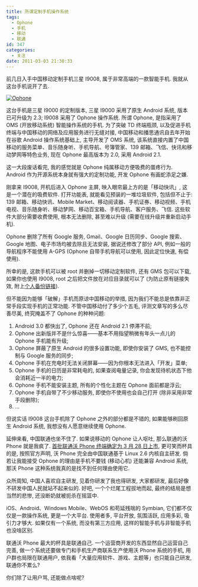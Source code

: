 ```yaml
---
title: 所谓定制手机操作系统
tags:
  - Ophone
  - 手机
  - 移动
  - 联通
id: 347
categories:
  - 关注
date: 2011-03-03 21:30:33
---
```


前几日入手中国移动定制手机三星 I9008, 属于非常高端的一款智能手机. 我就从这台手机说开了去.

[![Ophone](//img.beamnote.com/2011/ophone.jpg)](//img.beamnote.com/2011/ophone.jpg)<!-- more -->

这台手机是三星 I9000 的定制版本, 三星 I9000 采用了原生 Android 系统, 版本已可升级为 2.3; I9008 采用了 Ophone 操作系统. 所谓 Ophone, 是指采用了 OMS (开放移动系统) 智能操作系统的手机. 为了突破 TD 终端瓶颈, 以及促进手机终端与中国移动的网络及应用服务进行无缝对接, 中国移动和播思通讯自去年开始在谷歌 Android 操作系统基础上, 主导开发了 OMS 系统, 该系统直接内置了中国移动的服务菜单、音乐随身听、手机导航、号簿管家、139 邮箱、飞信、快讯和移动梦网等特色业务, 现在 Ophone 最高版本为 2.0, 采用 Android 2.1.

这一大段废话看完, 我的感觉就是 Ophone 纯属移动方便吸费的蛋疼行为. Android 作为开源系统本身就有强大的定制功能, 开发 Ophone 有画蛇添足之嫌.

刚拿来 I9008, 开机后进入 Ophone 主屏, 映入眼帘最上方的是「移动快讯」, 这是一个潜在的吸费软件. 打开功能表, 就能看见预装的一堆垃圾软件, 包括但不止于: 139 邮箱、移动快讯、Mobile Market、移动阅读器、手机证券、移动视频、手机电视、音乐随身听、移动梦网、移动百宝箱、手机导航、客户服务、飞信. 这些软件大部分需要收费使用, 根本无法删除, 甚至难以升级 (需要在线升级并重新启动手机).

Ophone 删除了所有 Google 服务, Gmail、Google 日历同步、Google 搜索、Google 地图、电子市场均被去除且无法安装, 据说还修改了部分 API, 例如一般的导航程序不能使用 A-GPS (Ophone 自带手机导航可以使用, 因此定位快速, 有偿使用).

所幸的是, 这款手机可以被 root 并删掉一切移动定制软件, 还有 GMS 包可以下载, 如果你也使用 I9008, root 之后把文件放在对应目录就可以了 (为防止原有链接失效, 附上[个人备份链接](http://dl.dbank.com/c0vgp5uatf "I9008 GMS")).

但不能因为能够「破解」手机而原谅中国移动的举措, 因为我们不能总是依靠非正常手段实现手机的正常功能. 不管中国移动付了多少个五毛, 评测文章写的多么尽善尽美, 终究掩盖不了 Ophone 的种种问题:

1. Android 3.0 都快出了, Ophone 还在 Android 2.1 停滞不前;
2. Ophone 出新版并不是什么惊喜——基本不用指望稍微有年头一点儿的 Ophone 手机能有升级;
3. Ophone 屏蔽了原生 Android 的很多设置功能, 即使你安装了 GMS, 也不能控制与 Google 服务的同步;
4. Ophone 手机在充电时无法关闭屏幕——因为你根本无法进入「开发」菜单;
5. Ophone 手机的日历是非常耗电的, 如果查阅电量记录, 你会发现待机状态下他会消耗近一半的电力;
6. Ophone 手机不能安装主题, 所有的个性化主题在 Ophone 面前都是浮云;
7. Ophone 手机自带了不少移动服务, 即使你不使用也会自己打开 (除非采用非常手段删除);
8. ...

但说实话 I9008 这台手机除了 Ophone 之外的部分都是不错的, 如果能够刷回原生 Android 系统, 我想没有人愿意继续使用 Ophone.

延伸来看, 中国联通也坐不住了. 如果说移动的 Ophone 让人呕吐, 那么联通的沃 Phone 就是我疯了. [首批联通沃 Phone 终端确定为 3 月 28 日上市](http://www.cnbeta.com/articles/136252.htm "首批联通沃 Phone 终端确定为 3 月 28 日上市"), 更可笑而杯具的是, 按照官方声明, 沃 Phone 完全由中国联通基于 Linux 2.6 内核自主研发. 倘若让我能接受 Ophone 的理由是手机不要钱 (移动心机) 还能兼容 Android 系统, 那沃 Phone 这种系统我真的是找不到任何理由使用它.

众所周知, 中国人喜欢自主研发, 见着你研发了我也得研发, 大家都研发, 最后好像不研发中国人民就站不起来似的. 好吧, 一个个烂尾工程拔地而起, 最终的结局是想当然的悲惨, 还没断奶就被扼杀在摇篮中.

iOS、Android、Windows Mobile、WebOS 和苟延残喘的 Symbian, 它们都不仅仅是一款操作系统, 更是一个大平台. 使用者多, 平台开放, 氛围活跃, 应用多彩, 吸引力才够大. 如果仅有一个系统, 而没有第三方应用, 这样的智能手机与非智能手机也没啥区别.

联通沃 Phone 最大的杯具是联通自己. 一个运营商开发的东西显然自己运营自己完善, 做一个系统还要做专门和手机生产商联系生产使用沃 Phone 系统的手机, 用户群也局限在联通用户, 依我看「大量应用软件、游戏、主题等」也只能自己研发, 联通你不累么?

你们除了让用户骂, 还能做点啥呢?

